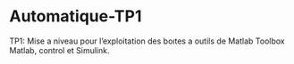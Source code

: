 # Automatique-TP1
TP1: Mise a niveau pour l’exploitation des boıtes a outils de Matlab Toolbox Matlab, control et Simulink.
